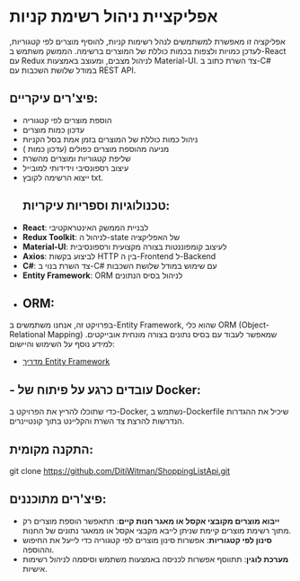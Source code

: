 # אפליקציית ניהול רשימת קניות

אפליקציה זו מאפשרת למשתמשים לנהל רשימות קניות, 
להוסיף מוצרים לפי קטגוריות, לעדכן כמויות ולצפות בכמות כוללת של המוצרים ברשימה. 
הממשק משתמש ב-React עם Redux לניהול מצבים, 
ומעוצב באמצעות Material-UI. 
צד השרת כתוב ב-C# במודל שלושת השכבות עם REST API.

## פיצ'רים עיקריים:
- הוספת מוצרים לפי קטגוריה
- עדכון כמות מוצרים
- ניהול כמות כוללת של המוצרים בזמן אמת בסל הקניות
- מניעה מהוספת מוצרים כפולים (עדכון כמות )
- שליפת קטגוריות ומוצרים מהשרת
- עיצוב רספונסיבי וידידותי למובייל
- ייצוא הרשימה לקובץ txt.
  ## טכנולוגיות וספריות עיקריות:
- **React**: לבניית הממשק האינטראקטיבי
- **Redux Toolkit**: לניהול ה-state של האפליקציה
- **Material-UI**: לעיצוב קומפוננטות בצורה מקצועית ורספונסיבית
- **Axios**: לביצוע בקשות HTTP בין ה-Frontend ל-Backend
- **C#**: צד השרת בנוי ב-C# עם שימוש במודל שלושת השכבות
- **Entity Framework**: ORM לניהול בסיס הנתונים
- ## ORM:
בפרויקט זה, אנחנו משתמשים ב-Entity Framework, שהוא כלי ORM (Object-Relational Mapping) שמאפשר לעבוד עם בסיס נתונים בצורה מונחית אובייקטים. למידע נוסף על השימוש והיישום:
- [מדריך Entity Framework](https://learn.microsoft.com/en-us/ef/core/)
## - עובדים כרגע על פיתוח של Docker:
כדי שתוכלו להריץ את הפרויקט ב-Docker, נשתמש ב-Dockerfile שיכיל את ההגדרות הנדרשות להרצת צד השרת והקליינט בתוך קונטיינרים.
## התקנה מקומית:

   git clone https://github.com/DitiWitman/ShoppingListApi.git
## פיצ'רים מתוכננים:
- **ייבוא מוצרים מקובצי אקסל או מאגר חנות קיים**: תתאפשר הוספת מוצרים רק מתוך רשימת מוצרים קיימת שניתן לייבא מקבצי אקסל או ממאגר נתונים של החנות.
- **סינון לפי קטגוריות**: אפשרות סינון מוצרים לפי קטגוריה כדי לייעל את החיפוש וההוספה.
- **מערכת לוגין**: תתווסף אפשרות לכניסה באמצעות משתמש וסיסמה לניהול רשימות אישיות.
  
